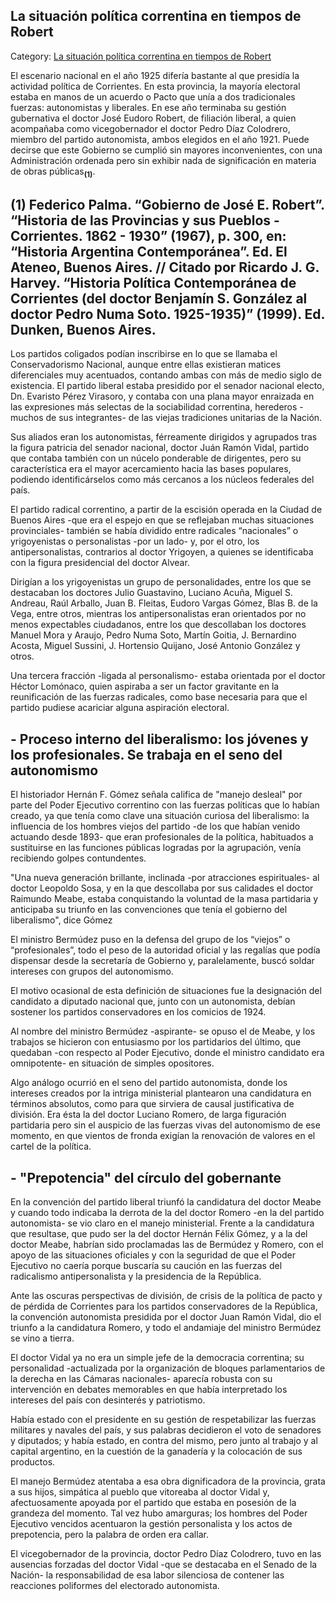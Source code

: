 ## La situación política correntina en tiempos de Robert

Category: [La situación política correntina en tiempos de Robert](http://descubrircorrientes.com.ar/2012/index.php/3884-corrientes-en-la-familia-argentina-1870-a-la-actualidad/de-juan-ramon-vidal-a-benjamin-solano-gonzalez-1909-1929/gobierno-de-jose-eudoro-robert/la-situacion-politica-correntina-en-tiempos-de-robert)

El escenario nacional en el año 1925 difería bastante al que presidía la actividad política de Corrientes. En esta provincia, la mayoría electoral estaba en manos de un acuerdo o Pacto que unía a dos tradicionales fuerzas: autonomistas y liberales. En ese año terminaba su gestión gubernativa el doctor José Eudoro Robert, de filiación liberal, a quien acompañaba como vicegobernador el doctor Pedro Díaz Colodrero, miembro del partido autonomista, ambos elegidos en el año 1921. Puede decirse que este Gobierno se cumplió sin mayores inconvenientes, con una Administración ordenada pero sin exhibir nada de significación en materia de obras públicas<sub><strong>(1)</strong></sub>.

## **(1)** Federico Palma. “Gobierno de José E. Robert”. “Historia de las Provincias y sus Pueblos - Corrientes. 1862 - 1930” (1967), p. 300, en: “Historia Argentina Contemporánea”. Ed. El Ateneo, Buenos Aires. // Citado por Ricardo J. G. Harvey. “Historia Política Contemporánea de Corrientes (del doctor Benjamín S. González al doctor Pedro Numa Soto. 1925-1935)” (1999). Ed. Dunken, Buenos Aires.

Los partidos coligados podían inscribirse en lo que se llamaba el Conservadorismo Nacional, aunque entre ellas existieran matices diferenciales muy acentuados, contando ambas con más de medio siglo de existencia. El partido liberal estaba presidido por el senador nacional electo, Dn. Evaristo Pérez Virasoro, y contaba con una plana mayor enraizada en las expresiones más selectas de la sociabilidad correntina, herederos -muchos de sus integrantes- de las viejas tradiciones unitarias de la Nación.

Sus aliados eran los autonomistas, férreamente dirigidos y agrupados tras la figura patricia del senador nacional, doctor Juán Ramón Vidal, partido que contaba también con un núcelo ponderable de dirigentes, pero su característica era el mayor acercamiento hacia las bases populares, podiendo identificárselos como más cercanos a los núcleos federales del país.

El partido radical correntino, a partir de la escisión operada en la Ciudad de Buenos Aires -que era el espejo en que se reflejaban muchas situaciones provinciales- también se había dividido entre radicales “nacionales” o yrigoyenistas o personalistas -por un lado- y, por el otro, los antipersonalistas, contrarios al doctor Yrigoyen, a quienes se identificaba con la figura presidencial del doctor Alvear.

Dirigían a los yrigoyenistas un grupo de personalidades, entre los que se destacaban los doctores Julio Guastavino, Luciano Acuña, Miguel S. Andreau, Raúl Arballo, Juan B. Fleitas, Eudoro Vargas Gómez, Blas B. de la Vega, entre otros, mientras los antipersonalistas eran orientados por no menos expectables ciudadanos, entre los que descollaban los doctores Manuel Mora y Araujo, Pedro Numa Soto, Martín Goitia, J. Bernardino Acosta, Miguel Sussini, J. Hortensio Quijano, José Antonio González y otros.

Una tercera fracción -ligada al personalismo- estaba orientada por el doctor Héctor Lomónaco, quien aspiraba a ser un factor gravitante en la reunificación de las fuerzas radicales, como base necesaria para que el partido pudiese acariciar alguna aspiración electoral.

## **\- Proceso interno del liberalismo: los jóvenes y los profesionales. Se trabaja en el seno del autonomismo**

El historiador Hernán F. Gómez señala califica de "manejo desleal" por parte del Poder Ejecutivo correntino con las fuerzas políticas que lo habían creado, ya que tenía como clave una situación curiosa del liberalismo: la influencia de los hombres viejos del partido -de los que habían venido actuando desde 1893- que eran profesionales de la política, habituados a sustituirse en las funciones públicas logradas por la agrupación, venía recibiendo golpes contundentes.

"Una nueva generación brillante, inclinada -por atracciones espirituales- al doctor Leopoldo Sosa, y en la que descollaba por sus calidades el doctor Raimundo Meabe, estaba conquistando la voluntad de la masa partidaria y anticipaba su triunfo en las convenciones que tenía el gobierno del liberalismo", dice Gómez

El ministro Bermúdez puso en la defensa del grupo de los “viejos” o “profesionales”, todo el peso de la autoridad oficial y las regalías que podía dispensar desde la secretaría de Gobierno y, paralelamente, buscó soldar intereses con grupos del autonomismo.

El motivo ocasional de esta definición de situaciones fue la designación del candidato a diputado nacional que, junto con un autonomista, debían sostener los partidos conservadores en los comicios de 1924.

Al nombre del ministro Bermúdez -aspirante- se opuso el de Meabe, y los trabajos se hicieron con entusiasmo por los partidarios del último, que quedaban -con respecto al Poder Ejecutivo, donde el ministro candidato era omnipotente- en situación de simples opositores.

Algo análogo ocurrió en el seno del partido autonomista, donde los intereses creados por la intriga ministerial plantearon una candidatura en términos absolutos, como para que sirviera de causal justificativa de división. Era ésta la del doctor Luciano Romero, de larga figuración partidaria pero sin el auspicio de las fuerzas vivas del autonomismo de ese momento, en que vientos de fronda exigían la renovación de valores en el cartel de la política.

## **\- "Prepotencia" del círculo del gobernante**

En la convención del partido liberal triunfó la candidatura del doctor Meabe y cuando todo indicaba la derrota de la del doctor Romero -en la del partido autonomista- se vio claro en el manejo ministerial. Frente a la candidatura que resultase, que pudo ser la del doctor Hernán Félix Gómez, y a la del doctor Meabe, habrían sido proclamadas las de Bermúdez y Romero, con el apoyo de las situaciones oficiales y con la seguridad de que el Poder Ejecutivo no caería porque buscaría su caución en las fuerzas del radicalismo antipersonalista y la presidencia de la República.

Ante las oscuras perspectivas de división, de crisis de la política de pacto y de pérdida de Corrientes para los partidos conservadores de la República, la convención autonomista presidida por el doctor Juan Ramón Vidal, dio el triunfo a la candidatura Romero, y todo el andamiaje del ministro Bermúdez se vino a tierra.

El doctor Vidal ya no era un simple jefe de la democracia correntina; su personalidad -actualizada por la organización de bloques parlamentarios de la derecha en las Cámaras nacionales- aparecía robusta con su intervención en debates memorables en que había interpretado los intereses del país con desinterés y patriotismo.

Había estado con el presidente en su gestión de respetabilizar las fuerzas militares y navales del país, y sus palabras decidieron el voto de senadores y diputados; y había estado, en contra del mismo, pero junto al trabajo y al capital argentino, en la cuestión de la ganadería y la colocación de sus productos.

El manejo Bermúdez atentaba a esa obra dignificadora de la provincia, grata a sus hijos, simpática al pueblo que vitoreaba al doctor Vidal y, afectuosamente apoyada por el partido que estaba en posesión de la grandeza del momento. Tal vez hubo amarguras; los hombres del Poder Ejecutivo vencidos acentuaron la gestión personalista y los actos de prepotencia, pero la palabra de orden era callar.

El vicegobernador de la provincia, doctor Pedro Díaz Colodrero, tuvo en las ausencias forzadas del doctor Vidal -que se destacaba en el Senado de la Nación- la responsabilidad de esa labor silenciosa de contener las reacciones poliformes del electorado autonomista.